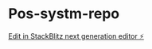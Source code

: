 # Pos-systm-repo

[Edit in StackBlitz next generation editor ⚡️](https://stackblitz.com/~/github.com/LuckyRajaGit/Pos-systm-repo)